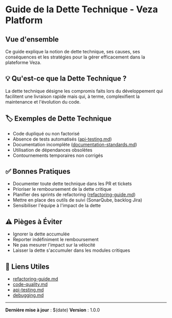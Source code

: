 # Guide de la Dette Technique - Veza Platform

## Vue d'ensemble

Ce guide explique la notion de dette technique, ses causes, ses conséquences et les stratégies pour la gérer efficacement dans la plateforme Veza.

## 💡 Qu'est-ce que la Dette Technique ?
La dette technique désigne les compromis faits lors du développement qui facilitent une livraison rapide mais qui, à terme, complexifient la maintenance et l'évolution du code.

## 🏷️ Exemples de Dette Technique
- Code dupliqué ou non factorisé
- Absence de tests automatisés ([api-testing.md](./api-testing.md))
- Documentation incomplète ([documentation-standards.md](./documentation-standards.md))
- Utilisation de dépendances obsolètes
- Contournements temporaires non corrigés

## ✅ Bonnes Pratiques
- Documenter toute dette technique dans les PR et tickets
- Prioriser le remboursement de la dette critique
- Planifier des sprints de refactoring ([refactoring-guide.md](./refactoring-guide.md))
- Mettre en place des outils de suivi (SonarQube, backlog Jira)
- Sensibiliser l'équipe à l'impact de la dette

## ⚠️ Pièges à Éviter
- Ignorer la dette accumulée
- Reporter indéfiniment le remboursement
- Ne pas mesurer l'impact sur la vélocité
- Laisser la dette s'accumuler dans les modules critiques

## 🔗 Liens Utiles
- [refactoring-guide.md](./refactoring-guide.md)
- [code-quality.md](./code-quality.md)
- [api-testing.md](./api-testing.md)
- [debugging.md](./debugging.md)

---

**Dernière mise à jour** : $(date)
**Version** : 1.0.0 